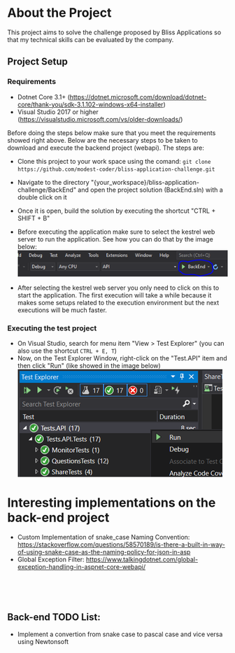 # About the Project

This project aims to solve the challenge proposed by Bliss Applications so that my technical skills can be evaluated by the company.

## Project Setup

### Requirements
 - Dotnet Core 3.1+ (https://dotnet.microsoft.com/download/dotnet-core/thank-you/sdk-3.1.102-windows-x64-installer)
 - Visual Studio 2017 or higher (https://visualstudio.microsoft.com/vs/older-downloads/)

Before doing the steps below make sure that you meet the requirements showed right above. Below are the necessary steps to be taken to download and execute the backend project (webapi). The steps are:

 - Clone this project to your work space using the comand: `git clone https://github.com/modest-coder/bliss-application-challenge.git`
  - Navigate to the directory "{your_workspace}/bliss-application-challenge/BackEnd" and open the project solution (BackEnd.sln) with a double click on it
  - Once it is open, build the solution by executing the shortcut "CTRL + SHIFT + B"
  - Before executing the application make sure to select the kestrel web server to run the application. See how you can do that by the image below:<br/>![Kestrel Selected](https://raw.githubusercontent.com/modest-coder/bliss-application-challenge/master/documentation-assets/images/select-kestrel.png)

  - After selecting the kestrel web server you only need to click on this to start the application. The first execution will take a while because it makes some setups related to the execution environment but the next executions will be much faster.

### Executing the test project
 - On Visual Studio, search for menu item "View > Test Explorer" (you can also use the shortcut `CTRL + E, T`)
 - Now, on the Test Explorer Window, right-click on the "Test.API" item and then click "Run" (like showed in the image below)<br/>![Run Tests](https://raw.githubusercontent.com/modest-coder/bliss-application-challenge/master/documentation-assets/images/run-tests.png)

# Interesting implementations on the back-end project
 - Custom Implementation of snake_case Naming Convention: https://stackoverflow.com/questions/58570189/is-there-a-built-in-way-of-using-snake-case-as-the-naming-policy-for-json-in-asp
 - Global Exception Filter: https://www.talkingdotnet.com/global-exception-handling-in-aspnet-core-webapi/

<br><br><br>

## Back-end TODO List:
 - Implement a convertion from snake case to pascal case and vice versa using Newtonsoft
